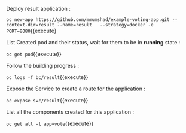 
Deploy result application : 


`oc new-app https://github.com/mmumshad/example-voting-app.git --context-dir=result --name=result   --strategy=docker -e PORT=8080`{{execute}


List Created pod and their status, wait for them to be in **running** state :

`oc get pod`{{execute}}

Follow the building progress : 

`oc logs -f bc/result`{{execute}}

Expose the Service to create a route for the application : 


`oc expose svc/result`{{execute}}


List all the components created for this application : 


`oc get all -l app=vote`{{execute}}



